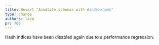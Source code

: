 ```yaml
---
title: Revert "Annotate schemas with #index=hash"
type: change
authors: lava
pr: 765
---
```


Hash indices have been disabled again due to a performance regression.
